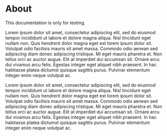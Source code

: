 # About

This documentation is only for testing.

Lorem ipsum dolor sit amet, consectetur adipiscing elit, sed do eiusmod tempor incididunt ut labore et dolore magna aliqua. Nisl tincidunt eget nullam non. Quis hendrerit dolor magna eget est lorem ipsum dolor sit. Volutpat odio facilisis mauris sit amet massa. Commodo odio aenean sed adipiscing diam donec adipiscing tristique. Mi eget mauris pharetra et. Non tellus orci ac auctor augue. Elit at imperdiet dui accumsan sit. Ornare arcu dui vivamus arcu felis. Egestas integer eget aliquet nibh praesent. In hac habitasse platea dictumst quisque sagittis purus. Pulvinar elementum integer enim neque volutpat ac. 

Lorem ipsum dolor sit amet, consectetur adipiscing elit, sed do eiusmod tempor incididunt ut labore et dolore magna aliqua. Nisl tincidunt eget nullam non. Quis hendrerit dolor magna eget est lorem ipsum dolor sit. Volutpat odio facilisis mauris sit amet massa. Commodo odio aenean sed adipiscing diam donec adipiscing tristique. Mi eget mauris pharetra et. Non tellus orci ac auctor augue. Elit at imperdiet dui accumsan sit. Ornare arcu dui vivamus arcu felis. Egestas integer eget aliquet nibh praesent. In hac habitasse platea dictumst quisque sagittis purus. Pulvinar elementum integer enim neque volutpat ac. 

